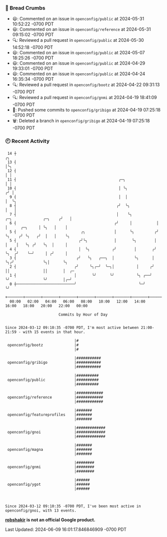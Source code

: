 ### 🍞 Bread Crumbs

 * 😃: Commented on an issue in `openconfig/public` at 2024-05-31 10:52:22 -0700 PDT
 * 😃: Commented on an issue in `openconfig/reference` at 2024-05-31 09:15:02 -0700 PDT
 * 🔍: Reviewed a pull request in  `openconfig/public` at 2024-05-30 14:52:18 -0700 PDT
 * 😃: Commented on an issue in `openconfig/public` at 2024-05-07 18:25:26 -0700 PDT
 * 😃: Commented on an issue in `openconfig/public` at 2024-04-29 19:33:01 -0700 PDT
 * 😃: Commented on an issue in `openconfig/public` at 2024-04-24 16:35:34 -0700 PDT
 * 🔍: Reviewed a pull request in  `openconfig/bootz` at 2024-04-22 09:31:13 -0700 PDT
 * 🔍: Reviewed a pull request in  `openconfig/gnmi` at 2024-04-19 18:41:09 -0700 PDT
 * 🚢: Pushed some commits to `openconfig/gribigo` at 2024-04-19 07:25:18 -0700 PDT
 * 🗑: Deleted a branch in `openconfig/gribigo` at 2024-04-19 07:25:18 -0700 PDT

### 🕘 Recent Activity
```
 14 ┼                                                                                         ╭╮
 13 ┤                                                                                         │╰╮
 12 ┤                                                                                         │ │
 11 ┤                                              ╭─╮                                        │ │
 10 ┤                                              │ ╰╮                                      ╭╯ │
  9 ┤                                              │  │                                      │  ╰╮
  8 ┤                                             ╭╯  ╰╮                                     │   │
  7 ┤                                             │    ╰╮           ╭─╮              ╭─╮    ╭╯   │
  6 ┤                                            ╭╯     │           │ │      ╭─╮     │ ╰╮   │    │
  5 ┤                             ╭╮             │      ╰╮         ╭╯ ╰╮    ╭╯ ╰╮   ╭╯  │   │    ╰╮
  5 ┤                            ╭╯╰╮            │       ╰╮        │   │    │   ╰╮ ╭╯   ╰╮  │     │
  4 ┤                            │  ╰╮          ╭╯        │       ╭╯   ╰╮  ╭╯    ╰─╯     │ ╭╯     │
  3 ┤                           ╭╯   ╰╮   ╭──╮  │         ╰╮      │     ╰╮╭╯             ╰╮│      ╰╮
  2 ┤                          ╭╯     ╰╮╭─╯  ╰─╮│          │     ╭╯      ││               ││       │  ╭─
  1 ┤                          │       ╰╯      ╰╯          ╰╮ ╭──╯       ╰╯               ╰╯       │╭─╯
  0 ┼──────────────────────────╯                            ╰─╯                                    ╰╯
    +───────+───────+───────+───────+───────+───────+───────+───────+───────+───────+───────+───────+────
  00:00   02:00   04:00   06:00   08:00   10:00   12:00   14:00   16:00   18:00   20:00   22:00   00:00   

						Commits by Hour of Day


Since 2024-03-12 09:10:35 -0700 PDT, I'm most active between 21:00-21:59 - with 15 events in that hour.

```



```
                               |#
 openconfig/bootz              |#
                               |#

                               |###########
 openconfig/gribigo            |###########
                               |###########

                               |##########
 openconfig/public             |##########
                               |##########

                               |############
 openconfig/reference          |############
                               |############

                               |#######
 openconfig/featureprofiles    |#######
                               |#######

                               |#############
 openconfig/gnoi               |#############
                               |#############

                               |#######
 openconfig/magna              |#######
                               |#######

                               |########
 openconfig/gnmi               |########
                               |########

                               |######
 openconfig/ygot               |######
                               |######



Since 2024-03-12 09:10:35 -0700 PDT, I've been most active in openconfig/gnoi, with 13 events.

```
**[robshakir](mailto:robjs@google.com) is not an official Google product.**  


Last Updated: 2024-06-09 16:01:17.846846909 -0700 PDT
